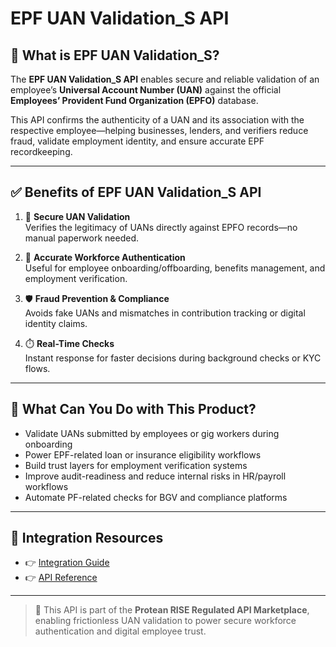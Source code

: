 # EPF UAN Validation_S API

## 📘 What is EPF UAN Validation_S?

The **EPF UAN Validation_S API** enables secure and reliable validation of an employee’s **Universal Account Number (UAN)** against the official **Employees’ Provident Fund Organization (EPFO)** database.

This API confirms the authenticity of a UAN and its association with the respective employee—helping businesses, lenders, and verifiers reduce fraud, validate employment identity, and ensure accurate EPF recordkeeping.

---

## ✅ Benefits of EPF UAN Validation_S API

1. 🔐 **Secure UAN Validation**  
   Verifies the legitimacy of UANs directly against EPFO records—no manual paperwork needed.

2. 🧾 **Accurate Workforce Authentication**  
   Useful for employee onboarding/offboarding, benefits management, and employment verification.

3. 🛡️ **Fraud Prevention & Compliance**  
   Avoids fake UANs and mismatches in contribution tracking or digital identity claims.

4. ⏱️ **Real-Time Checks**  
   Instant response for faster decisions during background checks or KYC flows.

---

## 💼 What Can You Do with This Product?

- Validate UANs submitted by employees or gig workers during onboarding  
- Power EPF-related loan or insurance eligibility workflows  
- Build trust layers for employment verification systems  
- Improve audit-readiness and reduce internal risks in HR/payroll workflows  
- Automate PF-related checks for BGV and compliance platforms

---

## 🔗 Integration Resources

- 👉 [Integration Guide](https://docs.risewithprotean.io/161/integration-guide)  
- 👉 [API Reference](https://docs.risewithprotean.io/161/api-reference)

---

> 📌 This API is part of the **Protean RISE Regulated API Marketplace**, enabling frictionless UAN validation to power secure workforce authentication and digital employee trust.
